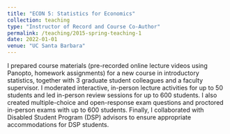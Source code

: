 ```yaml
---
title: "ECON 5: Statistics for Economics"
collection: teaching
type: "Instructor of Record and Course Co-Author"
permalink: /teaching/2015-spring-teaching-1
date: 2022-01-01
venue: "UC Santa Barbara"
---
```


I prepared course materials (pre-recorded online lecture videos using Panopto, homework assignments) for a new course in introductory statistics, together with 3 graduate student colleagues and a faculty supervisor. I moderated interactive, in-person lecture activities for up to 50 students and led in-person review sessions for up to 600 students. I also created multiple-choice and open-response exam questions and proctored in-person exams with up to 600 students. Finally, I collaborated with Disabled Student Program (DSP) advisors to ensure appropriate accommodations for DSP students.
